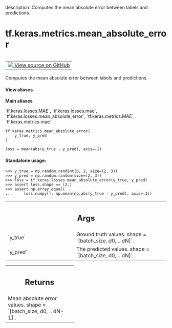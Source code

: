 description: Computes the mean absolute error between labels and predictions.

<div itemscope itemtype="http://developers.google.com/ReferenceObject">
<meta itemprop="name" content="tf.keras.metrics.mean_absolute_error" />
<meta itemprop="path" content="Stable" />
</div>

# tf.keras.metrics.mean_absolute_error

<!-- Insert buttons and diff -->

<table class="tfo-notebook-buttons tfo-api nocontent" align="left">
<td>
  <a target="_blank" href="https://github.com/keras-team/keras/tree/v2.15.0/keras/losses.py#L1816-L1848">
    <img src="https://www.tensorflow.org/images/GitHub-Mark-32px.png" />
    View source on GitHub
  </a>
</td>
</table>



Computes the mean absolute error between labels and predictions.


<section class="expandable">
  <h4 class="showalways">View aliases</h4>
  <p>
<b>Main aliases</b>
<p>`tf.keras.losses.MAE`, `tf.keras.losses.mae`, `tf.keras.losses.mean_absolute_error`, `tf.keras.metrics.MAE`, `tf.keras.metrics.mae`</p>
</p>
</section>

<pre class="devsite-click-to-copy prettyprint lang-py tfo-signature-link">
<code>tf.keras.metrics.mean_absolute_error(
    y_true, y_pred
)
</code></pre>



<!-- Placeholder for "Used in" -->

`loss = mean(abs(y_true - y_pred), axis=-1)`

#### Standalone usage:



```
>>> y_true = np.random.randint(0, 2, size=(2, 3))
>>> y_pred = np.random.random(size=(2, 3))
>>> loss = tf.keras.losses.mean_absolute_error(y_true, y_pred)
>>> assert loss.shape == (2,)
>>> assert np.array_equal(
...     loss.numpy(), np.mean(np.abs(y_true - y_pred), axis=-1))
```

<!-- Tabular view -->
 <table class="responsive fixed orange">
<colgroup><col width="214px"><col></colgroup>
<tr><th colspan="2"><h2 class="add-link">Args</h2></th></tr>

<tr>
<td>
`y_true`<a id="y_true"></a>
</td>
<td>
Ground truth values. shape = `[batch_size, d0, .. dN]`.
</td>
</tr><tr>
<td>
`y_pred`<a id="y_pred"></a>
</td>
<td>
The predicted values. shape = `[batch_size, d0, .. dN]`.
</td>
</tr>
</table>



<!-- Tabular view -->
 <table class="responsive fixed orange">
<colgroup><col width="214px"><col></colgroup>
<tr><th colspan="2"><h2 class="add-link">Returns</h2></th></tr>
<tr class="alt">
<td colspan="2">
Mean absolute error values. shape = `[batch_size, d0, .. dN-1]`.
</td>
</tr>

</table>


